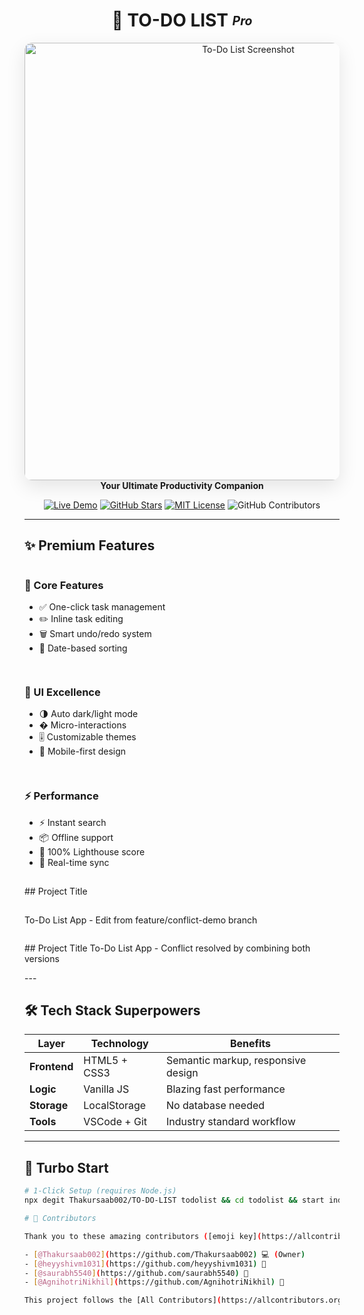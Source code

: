 <h1 align="center">📝 TO-DO LIST <sub><sup><em>Pro</em></sup></sub></h1>

<p align="center">
  <img src="To_Do_List.webp" alt="To-Do List Screenshot" width="700" style="border-radius: 12px; box-shadow: 0 10px 30px rgba(0,0,0,0.1)"/>
  <br/>
  <b>Your Ultimate Productivity Companion</b>  
</p>

<div align="center">
  
[![Live Demo](https://img.shields.io/badge/🚀_Live_Demo-FF5722?style=for-the-badge&logo=vercel)](https://your-demo-link.com)
[![GitHub Stars](https://img.shields.io/github/stars/Thakursaab002/TO-DO-LIST?style=for-the-badge&logo=github)](https://github.com/Thakursaab002/TO-DO-LIST/stargazers)
[![MIT License](https://img.shields.io/badge/license-MIT-blue?style=for-the-badge)](LICENSE)
![GitHub Contributors](https://contrib.rocks/image?repo=your-username/your-repo)

</div>

---

## ✨ Premium Features

<div style="display: grid; grid-template-columns: repeat(auto-fit, minmax(250px, 1fr)); gap: 15px;">

<div>

### 🎯 Core Features  
- ✅ One-click task management  
- ✏️ Inline task editing  
- 🗑️ Smart undo/redo system  
- 📅 Date-based sorting  

</div>

<div>

### 🎨 UI Excellence  
- 🌗 Auto dark/light mode  
- � Micro-interactions  
- 🎚️ Customizable themes  
- 📱 Mobile-first design  

</div>

<div>

### ⚡ Performance  
- ⚡ Instant search  
- 📦 Offline support  
- 🚀 100% Lighthouse score  
- 🔄 Real-time sync  

</div>
## Project Title
<p>
To-Do List App - Edit from feature/conflict-demo branch
</p>
</div>
<p>
## Project Title
To-Do List App - Conflict resolved by combining both versions
</p>
---

## 🛠️ Tech Stack Superpowers

| Layer       | Technology | Benefits |
|-------------|------------|----------|
| **Frontend** | HTML5 + CSS3 | Semantic markup, responsive design |
| **Logic**    | Vanilla JS | Blazing fast performance |
| **Storage**  | LocalStorage | No database needed |
| **Tools**    | VSCode + Git | Industry standard workflow |

---

## 🚀 Turbo Start

```bash
# 1-Click Setup (requires Node.js)
npx degit Thakursaab002/TO-DO-LIST todolist && cd todolist && start index.html

# 🚀 Contributors  

Thank you to these amazing contributors ([emoji key](https://allcontributors.org/docs/en/emoji-key)):  

- [@Thakursaab002](https://github.com/Thakursaab002) 💻 (Owner)  
- [@heyyshivm1031](https://github.com/heyyshivm1031) 🐛  
- [@saurabh5540](https://github.com/saurabh5540) 📖  
- [@AgnihotriNikhil](https://github.com/AgnihotriNikhil) 🔧  

This project follows the [All Contributors](https://allcontributors.org) specification.